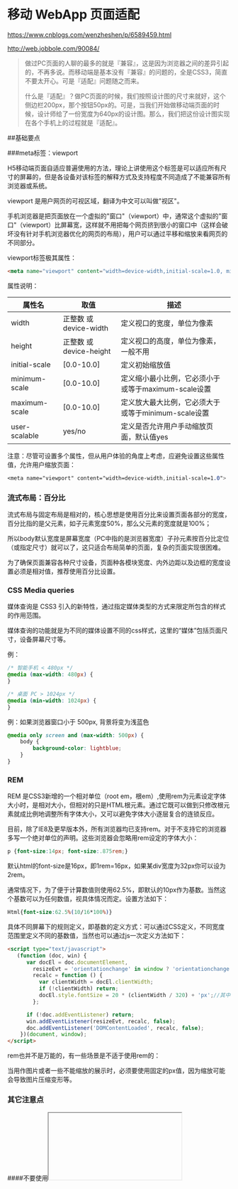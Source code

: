 

# 移动 WebApp 页面适配 #



https://www.cnblogs.com/wenzheshen/p/6589459.html   

http://web.jobbole.com/90084/



>   做过PC页面的人聊的最多的就是『兼容』，这是因为浏览器之间的差异引起的，不再多说。而移动端是基本没有『兼容』的问题的，全是CSS3，简直不要太开心。可是『适配』问题随之而来。
>
>   什么是『适配』？做PC页面的时候，我们按照设计图的尺寸来就好，这个侧边栏200px，那个按钮50px的。可是，当我们开始做移动端页面的时候，设计师给了一份宽度为640px的设计图。那么，我们把这份设计图实现在各个手机上的过程就是『适配』。



##基础要点

###meta标签：viewport



H5移动端页面自适应普遍使用的方法，理论上讲使用这个标签是可以适应所有尺寸的屏幕的，但是各设备对该标签的解释方式及支持程度不同造成了不能兼容所有浏览器或系统。   

viewport 是用户网页的可视区域，翻译为中文可以叫做"视区"。   

手机浏览器是把页面放在一个虚拟的"窗口"（viewport）中，通常这个虚拟的"窗口"（viewport）比屏幕宽，这样就不用把每个网页挤到很小的窗口中（这样会破坏没有针对手机浏览器优化的网页的布局），用户可以通过平移和缩放来看网页的不同部分。   



viewport标签极其属性：

```html
<meta name="viewport" content="width=device-width,initial-scale=1.0, minimum-scale=1.0, maximum-scale=1.0, user-scalable=no">
```

属性说明：

| 属性名           | 取值                  | 描述                               |
| ------------- | ------------------- | -------------------------------- |
| width         | 正整数 或 device-width  | 定义视口的宽度，单位为像素                    |
| height        | 正整数 或 device-height | 定义视口的高度，单位为像素，一般不用               |
| initial-scale | [0.0-10.0]          | 定义初始缩放值                          |
| minimum-scale | [0.0-10.0]          | 定义缩小最小比例，它必须小于或等于maximum-scale设置 |
| maximum-scale | [0.0-10.0]          | 定义放大最大比例，它必须大于或等于minimum-scale设置 |
| user-scalable | yes/no              | 定义是否允许用户手动缩放页面，默认值yes            |



注意：尽管可设置多个属性，但从用户体验的角度上考虑，应避免设置这些属性值，允许用户缩放页面：

```css
<meta name="viewport" content="width=device-width,initial-scale=1.0">
```





### 流式布局：百分比

流式布局与固定布局是相对的，核心思想是使用百分比来设置页面各部分的宽度，百分比指的是父元素，如子元素宽度50%，那么父元素的宽度就是100%；

所以body默认宽度是屏幕宽度（PC中指的是浏览器宽度）子孙元素按百分比定位（或指定尺寸）就可以了，这只适合布局简单的页面，复杂的页面实现很困难。

为了确保页面兼容各种尺寸设备，页面种各模块宽度、内外边距以及边框的宽度设置必须是相对值，推荐使用百分比设置。



### CSS Media queries



媒体查询是 CSS3 引入的新特性，通过指定媒体类型的方式来限定所包含的样式的作用范围。

媒体查询的功能就是为不同的媒体设置不同的css样式，这里的“媒体”包括页面尺寸，设备屏幕尺寸等。



例：

```css
/* 智能手机 < 480px */
@media (max-width: 480px) {
}

/* 桌面 PC > 1024px */
@media (min-width: 1024px) {
}
```







例：如果浏览器窗口小于 500px, 背景将变为浅蓝色

```css
@media only screen and (max-width: 500px) {
    body {
        background-color: lightblue;
    }
}
```











### REM 

REM 是CSS3新增的一个相对单位（root em，根em）,使用rem为元素设定字体大小时，是相对大小，但相对的只是HTML根元素。通过它既可以做到只修改根元素就成比例地调整所有字体大小，又可以避免字体大小逐层复合的连锁反应。

目前，除了IE8及更早版本外，所有浏览器均已支持rem。对于不支持它的浏览器多写一个绝对单位的声明。这些浏览器会忽略用rem设定的字体大小：

```css
p {font-size:14px; font-size:.875rem;}
```

 

默认html的font-size是16px，即1rem=16px，如果某div宽度为32px你可以设为2rem。

通常情况下，为了便于计算数值则使用62.5%，即默认的10px作为基数。当然这个基数可以为任何数值，视具体情况而定。设置方法如下：

```css
Html{font-size:62.5%(10/16*100%)}
```

 

具体不同屏幕下的规则定义，即基数的定义方式：可以通过CSS定义，不同宽度范围里定义不同的基数值，当然也可以通过js一次定义方法如下：

```html
<script type="text/javascript">
   (function (doc, win) {
      var docEl = doc.documentElement,
        resizeEvt = 'orientationchange' in window ? 'orientationchange' : 'resize',
        recalc = function () {
          var clientWidth = docEl.clientWidth;
          if (!clientWidth) return;
          docEl.style.fontSize = 20 * (clientWidth / 320) + 'px';//其中“20”根据你设置的html的font-size属性值做适当的变化
        };

      if (!doc.addEventListener) return;
      win.addEventListener(resizeEvt, recalc, false);
      doc.addEventListener('DOMContentLoaded', recalc, false);
    })(document, window);
</script>
```



rem也并不是万能的，有一些场景是不适于使用rem的：

当用作图片或者一些不能缩放的展示时，必须要使用固定的px值，因为缩放可能会导致图片压缩变形等。







### 其它注意点

####不要使用<iframe>





####谨慎使用<table>

尽量使用<ul>、<ol>等列表控件代替<table>来显示数据；





##适配方法

### 固定高度，宽度自适应

这是目前使用最多的方法，垂直方向用定值，水平方向用百分比或定值或 flex。[腾讯](http://xw.qq.com/index.htm)、[京东](http://m.jd.com/)、[百度](https://www.baidu.com/)、[天猫](https://www.tmall.com/)、[亚马逊](http://www.amazon.cn/)的首页都是使用的这种方法。

随着屏幕宽度变化，页面也会跟着变化，效果类似于PC页面的流体布局，在哪个宽度需要调整的时候使用_响应式布局_加以调整（比如[网易新闻](http://news.163.com/mobile/)），这样就实现了『适配』。



原理：

```html
<meta name="viewport" content="width=device-width,initial-scale=1">
```

这样设置之后，我们就可以不用管手机屏幕的尺寸进行开发了。



### 固定宽度，viewport缩放

设计图、页面宽度、viewport width使用一个宽度，浏览器帮我们完成缩放。单位使用px即可。

目前已知[荔枝FM](http://m.lizhi.fm/)、[网易新闻](http://c.3g.163.com/CreditMarket/default.html)在使用这种方法。



原理：

这种方法需要根据屏幕宽度来动态生成`viewport`，生成的 viewport 基本是这样：

```html
<meta name="viewport" content="width=640,initial-scale=0.5,maximum-scale=0.5,minimum-scale=0.5,user-scalable=no">
```

640 是我们根据设计图定下的，0.5 是根据屏幕宽度动态生成的。

生成的viewport告诉浏览器网页的布局视口使用 640px，然后把页面缩放成50%，这是绝对的等比例缩放。图片、文字等等所有元素都被缩放在手机屏幕中。





### REM 做宽度，viewport缩放

根据屏幕宽度设定 `rem` 值，需要适配的元素都使用 `rem` 为单位，不需要适配的元素还是使用 `px` 为单位。












































